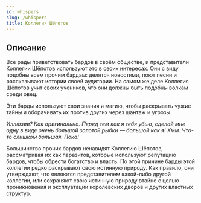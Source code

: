 ```yaml
---
id: whispers
slug: /whispers
title: Коллегия Шёпотов
---
```

## Описание
Все рады приветствовать бардов в своём обществе, и представители Коллегии Шёпотов используют это в своих интересах. Они с виду подобны всем прочим бардам: делятся новостями, поют песни и рассказывают истории своей аудитории. На самом же деле Коллегия Шёпотов учит своих учеников, что они должны быть подобны волкам среди овец.

Эти барды используют свои знания и магию, чтобы раскрывать чужие тайны и оборачивать их против других через шантаж и угрозы.

_Иллюзии? Как оригинально. Перед тем как я тебя убью, сделай мне одну в виде очень большой золотой рыбки — большой как я! Хмм. Что-то слишком большая. Пока!_

Большинство прочих бардов ненавидят Коллегию Шёпотов, рассматривая их как паразитов, которые используют репутацию бардов, чтобы обрести богатство и власть. По этой причине барды этой коллегии редко раскрывают свою истинную природу. Как правило, они утверждают, что являются представителем какой-либо другой коллегии, или сохраняют свою истинную природу втайне с целью проникновения и эксплуатации королевских дворов и других властных структур.